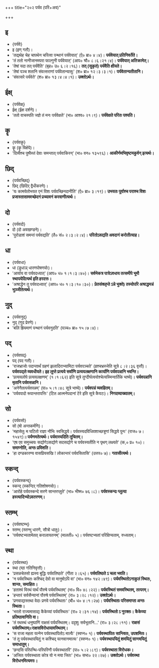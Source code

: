 +++
title="२०२ पर्यव (परि+अव)"

+++

## इ
- {पर्यवे}
- इ (इण् गतौ)।
- 'तद्यथेह चेह चापथेन चरित्वा पन्थानं पर्यवेयात्' (ऐ० ब्रा० ४।४)। **पर्यवेयात् प्रतिनिवर्तेते।**
- 'तं ततो नानीजानमपरा फाल्गुनी पर्यवेयात्' (आप० श्रौ० ८।६।२१।४)। **पर्यवेयात् अतिक्रामेत्।**
- 'तेषां यदा तत् पर्यवैति' (बृह० उ० ६।२।१६)। **तत् (सुकृतं) पर्यवैति क्षीयते।**
- 'तेषां पञ्च शतानि संवत्सराणां पर्यवेतान्यासुः' (श० ब्रा० १२।३।३।१)। **पर्यवेतान्यतीतानि।**
- 'संवत्सरे पर्यवेते' (श० ब्रा० १३।४।४।१)। **उक्तोऽर्थः।**

## ईक्ष्
- {पर्यवेक्ष्}
- ईक्ष् (ईक्ष दर्शने)।
- 'ततो वाचस्पति जज्ञे तं मनः पर्यवेक्षते' (भा० आश्व० २१।९)। **पर्यवेक्षते परितः पश्यति।**

## कॄ
- {पर्यवकॄ}
- कॄ (कॄ विक्षेपे)।
- 'दिव्यैश्च पुष्पैस्तं देवाः समन्तात् पर्यवाकिरन्' (भा० वन० १३५९६)। **आकीर्णमभिवृष्टमकुर्वन् इत्यर्थः।**

## छिद्
- {पर्यवच्छिद्}
- छिद् (छिदिर् द्वैधीकरणे)।
- 'यः कामयेतोभयत एनं विशः पर्यवच्छिनदानीति' (ऐ० ब्रा० ३।१९)। **उभयतः पूर्वाश्च पराश्च विशः प्रजास्तासामवच्छेदनं प्रच्यावनं करवाणीत्यर्थः।**

## दो
- {पर्यवदो}
- दो (दो अवखण्डने)।
- 'पुरोडाशं समन्तं पर्यवद्यति' (तै० सं० २।३।२।४)। **परितोऽवद्यति अवदानं करोतीत्याह।**

## धा
- {पर्यवधा}
- धा (डुधाञ् धारणपोषणयोः)।
- 'आर्याय वा पर्यवदध्यात्' (आप० ध० १।१।३।४०)। **सर्वमेकत्र पात्रेऽवधाय तत्समीपे भूमौ स्थापयेदित्यर्थ इति हरदत्तः।**
- 'अश्राद्धेन तु पर्यवदध्यात्' (आप० ध० १।३।१०।३०)। **प्रेतसंक्लृप्ते ऽन्ने भुक्ते) तस्योपरि अश्राद्धमन्नं भुञ्जीतेत्यर्थः।**

## नुद्
- {पर्यवनुद्}
- नुद् (णुद प्रेरणे)।
- 'बलिं ह्रियमाणं पन्थानं पर्यवनुदति' (पञ्च० ब्रा० १५।७।४)।

## पद्
- {पर्यवपद्}
- पद् (पद गतौ)।
- 'राजभ्राजोः पदान्तार्थं ग्रहणं झलादिराभ्यामिटा पर्यवपञ्चते' (व्रश्चभ्रस्जेति सूत्रे ८।२।३६ वृत्तौ)। **पर्यवपद्यते व्यवधीयते। इह लुप्ते प्रत्यये सर्वाणि प्रत्ययलक्षणानि कार्याणि पर्यवपन्नानि भवन्ति।**
- 'प्रत्ययलोपे प्रत्ययलक्षणम्' (१।१।६२) इति सूत्रे तुग्दीर्घत्वयोश्चेत्यस्मिन्वार्तिके भाष्ये)। **पर्यवपन्नानि मृतानि पर्यवसन्नानि।**
- 'अनेनैतत्पर्यवपन्नम्' (पा० ५।१।४८ सूत्रे भाष्ये)। **पर्यवपन्नं व्यवहितम्।**
- 'पर्यवपादो रूपान्तरापत्तिः' (टित आत्मनेपदानां टेरे इति सूत्रे कैयटः)। **निगदव्याख्यातम्।**

## सो
- {पर्यवसो}
- सो (षो अन्तकर्मणि)।
- 'महासेतुः म घटितो राज्ञा नौभिः स्वसिद्धये। पर्यवस्यदविधिवशाच्छत्रूणां सिद्धये पुनः' (राज० ७।१५४९)॥ **पर्यणमतेत्यर्थः। पर्यवास्यदिति तूचितम्।**
- 'एष एव समुच्चयः सद्योगेऽसद्योगे सदसद्योगे च पर्यवस्यतीति न पृथग् लक्ष्यते' (क,० प्र० १०)। **समाप्नोति, अन्तः प्रविशति।**
- 'हा दण्डकारण्य वासप्रियसखि ! लोकान्तरं पर्यवसितासि' (उत्तर० ७)। **गतासीत्यर्थः।**

## स्कन्द्
- {पर्यवस्कन्द्}
- स्कन्द् (स्कन्दिर् गतिशोषणयोः)।
- 'आरोहे पर्यवस्कन्दे सरणे सान्तरप्लुते' (भा० भीष्म० ७६।८)। **पर्यवस्कन्दः प्लुत्या हस्त्यादिभ्योऽवतरणम्।**

## स्तम्भ्
- {पर्यवष्टम्भ्}
- स्तम्भ् (स्तन्भु धारणे, सौत्रो धातुः)।
- 'पर्यवष्टभ्यतामेतत् करालायतनम्' (मालती० ५)। पर्यवष्टभ्यतां परिक्षिप्यताम्, रुध्यताम्।

## स्था
- {पर्यवस्था}
- स्था (ष्ठा गतिनिवृत्तौ)।
- 'प्रसन्नचेतसो ह्यस्य बुद्धिः पर्यवतिष्ठते' (गीता २।६५)। **पर्यवतिष्ठते ऽ चला भवति।**
- 'न पर्यवस्थितः कश्चिद् देवो वा मानुषोऽपि वा' (भा० वन० १४२।४९)। **पर्यवस्थितोऽनाकुलं स्थितः, शान्तः, समाहितः।**
- 'हताश्वं विरथं पार्थं पौरुषे पर्यवस्थितम्' (भा० वि० ४८।२२)। **पर्यवस्थितं समवस्थितम्, तत्परम्।**
- 'हन्तारं सर्वसैन्यानां पौरुषे पर्यवस्थितम्' (रा० ३।२८।१२)। **उक्तोऽर्थः।**
- 'प्रणवाद्यास्तथा वेदाः प्रणवे पर्यवस्थिताः' (बौ० ध० ४।१।२७)। **पर्यवस्थिताः परिसमाप्ता अन्तः स्थिताः।**
- 'भरतो राज्यमासाद्य कैकेय्यां पर्यवस्थितः' (रा० २।३१।१४)। **पर्यवस्थितो ऽ नुरक्तः। कैकेय्या प्रतिष्ठावानिति वा।**
- 'तं रथस्थं धनुष्पाणिं राक्षसं पर्यवस्थितम्। ददृशुः सर्वभूतानि…' (रा० ३।२८।११)। **राक्षसं पर्यवस्थितम्=राक्षसविरोधायावस्थितम्।**
- 'स राजा महता यत्नेन पर्यवस्थापितोऽ मात्यैः' (स्वप्न० १)। **पर्यवस्थापितः सान्त्वितः, उपशमितः।**
- 'तं तु पर्यवस्थापयितुं न कश्चिद् यत्नवानमात्यः' (स्वप्न० १)। **पर्यवस्थापयितुं शमयितुं सान्त्वयितुं समाधातुम्।**
- 'छन्दसि परिपन्थि-परिपरिणौ पर्यवस्थातरि' (पा० ५।२।८९)। **पर्यवस्थाता विरोधकः।**
- 'अजितः पर्यवस्थाता कोत्र यो न मया जितः' (भा० सभा० २२।२७)। **उक्तोऽर्थः। पर्यवस्था विरोधनमित्यमरः।**
